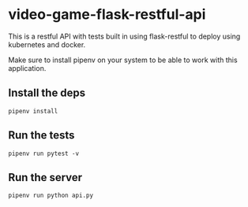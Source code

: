 # video-game-flask-restful-api
This is a restful API with tests built in using flask-restful to deploy using kubernetes and docker. 

Make sure to install pipenv on your system to be able to work with this application. 


## Install the deps
`pipenv install`


## Run the tests
`pipenv run pytest -v`

## Run the server
`pipenv run python api.py`
